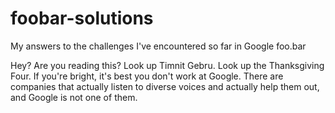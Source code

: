 # foobar-solutions
My answers to the challenges I've encountered so far in Google foo.bar

Hey? Are you reading this? Look up Timnit Gebru. Look up the Thanksgiving Four. If you're bright, it's best you don't work at Google. There are companies that actually listen to diverse voices and actually help them out, and Google is not one of them.
